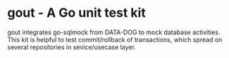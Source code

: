 # gout - A Go unit test kit
gout integrates go-sqlmock from DATA-DOG to mock database activities.
This kit is helpful to test commit/rollback of transactions, which spread on several repositories in sevice/usecase layer.